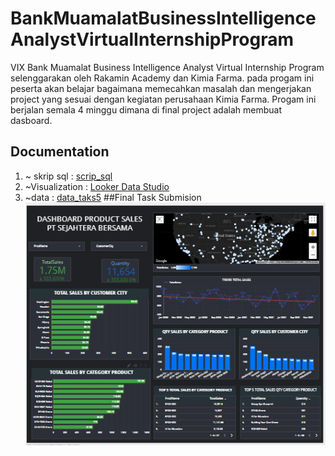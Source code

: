 # BankMuamalatBusinessIntelligenceAnalystVirtualInternshipProgram
VIX Bank Muamalat Business Intelligence Analyst Virtual Internship Program selenggarakan oleh Rakamin Academy dan Kimia Farma. pada progam ini peserta akan belajar bagaimana memecahkan masalah dan mengerjakan project yang sesuai dengan kegiatan perusahaan Kimia Farma. Progam ini berjalan semala 4 minggu dimana di final project adalah membuat dasboard.
## Documentation
 1. ~ skrip sql : [scrip_sql](https://github.com/bachtiar09/BankMuamalatBusinessIntelligenceAnalystVirtualInternshipProgram/blob/main/query%20tabel%20master.txt)
   2.  ~Visualization :  [Looker Data Studio](https://github.com/bachtiar09/BankMuamalatBusinessIntelligenceAnalystVirtualInternshipProgram/blob/main/DASHBOARD_SALES_PT_SEJAHTERA_BERSAMA.pdf)
  3. ~data : [data_taks5](https://github.com/bachtiar09/BankMuamalatBusinessIntelligenceAnalystVirtualInternshipProgram/blob/main/Dataset%20Task%205.rar)
##Final Task Submision
  ![dasboard](https://github.com/bachtiar09/BankMuamalatBusinessIntelligenceAnalystVirtualInternshipProgram/blob/main/Screenshot%202023-07-14%20150933.png)
